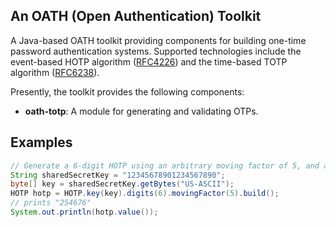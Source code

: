 ## An OATH (Open Authentication) Toolkit

A Java-based OATH toolkit providing components for building one-time password authentication systems. Supported technologies include the event-based HOTP algorithm ([RFC4226](https://tools.ietf.org/html/rfc4226)) and the time-based TOTP algorithm ([RFC6238](https://tools.ietf.org/html/rfc6238)).

Presently, the toolkit provides the following components:

* **oath-totp**: A module for generating and validating OTPs.

## Examples

```java
// Generate a 6-digit HOTP using an arbitrary moving factor of 5, and a recommended 160-bit (20 bytes) length key.
String sharedSecretKey = "12345678901234567890";
byte[] key = sharedSecretKey.getBytes("US-ASCII");
HOTP hotp = HOTP.key(key).digits(6).movingFactor(5).build();
// prints "254676"
System.out.println(hotp.value());
```